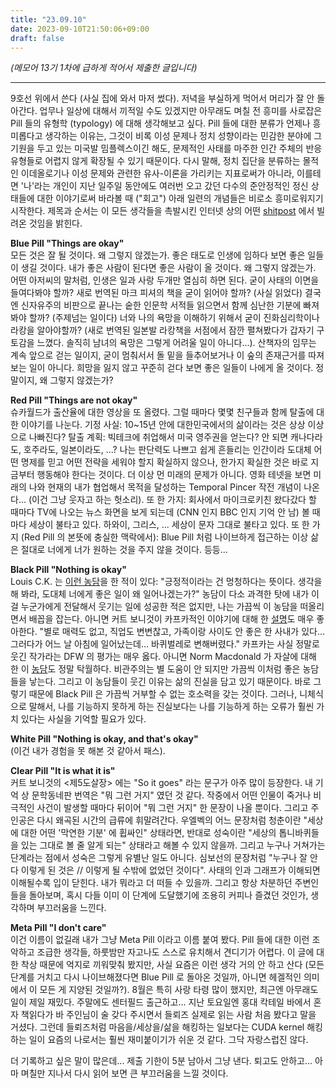 ```yaml
---
title: "23.09.10"
date: 2023-09-10T21:50:06+09:00
draft: false
---
```


*(메모어 13기 1차에 급하게 적어서 제출한 글입니다)*

---

9호선 위에서 쓴다 (사실 집에 와서 마저 썼다). 저녁을 부실하게 먹어서 머리가 잘 안 돌아간다. 업무나 일상에 대해서 끼적일 수도 있겠지만 아무래도 며칠 전 흥미를 사로잡은 Pill 들의 유형학 (typology) 에 대해 생각해보고 싶다. Pill 들에 대한 분류가 언제나 흥미롭다고 생각하는 이유는, 그것이 비록 이성 문제나 정치 성향이라는 민감한 분야에 그 기원을 두고 있는 미국발 밈플렉스이긴 해도, 문제적인 사태를 마주한 인간 주체의 반응 유형들로 어렵지 않게 확장될 수 있기 때문이다. 다시 말해, 정치 집단을 분류하는 몰적인 이데올로기나 이성 문제와 관련한 유사-이론을 가리키는 지표로써가 아니라, 이를테면 '나'라는 개인이 지난 일주일 동안에도 여러번 오고 갔던 다수의 준안정적인 정신 상태들에 대한 이야기로써 바라볼 때 ("회고") 아래 일련의 개념들은 비로소 흥미로워지기 시작한다. 제목과 순서는 이 모든 생각들을 촉발시킨 인터넷 상의 어떤 [shitpost](https://twitter.com/ShitpostGate/status/1700116778578235754?s=20) 에서 빌려온 것임을 밝힌다.

**Blue Pill "Things are okay"**  
모든 것은 잘 될 것이다. 왜 그렇지 않겠는가. 좋은 태도로 인생에 임하다 보면 좋은 일들이 생길 것이다. 내가 좋은 사람이 된다면 좋은 사람이 올 것이다. 왜 그렇지 않겠는가. 어떤 아저씨의 말처럼, 인생은 일과 사랑 두개만 열심히 하면 된다. 굳이 사태의 이면을 들여다봐야 할까? 새로 번역된 마크 피셔의 책을 굳이 읽어야 할까? (사실 읽었다) 결국엔 신자유주의 비판으로 끝나는 숱한 인문학 서적들 읽으면서 함께 심난한 기분에 빠져봐야 할까? (주제넘는 일이다) 너와 나의 욕망을 이해하기 위해서 굳이 진화심리학이나 라캉을 알아야할까? (새로 번역된 일본발 라캉책을 서점에서 잠깐 펼쳐봤다가 갑자기 구토감을 느꼈다. 솔직히 남녀의 욕망은 그렇게 어려울 일이 아니다...). 산책자의 임무는 계속 앞으로 걷는 일이지, 굳이 멈춰서서 돌 밑을 들추어보거나 이 숲의 존재근거를 따져보는 일이 아니다. 희망을 잃지 않고 꾸준히 걷다 보면 좋은 일들이 나에게 올 것이다. 정말이지, 왜 그렇지 않겠는가?

**Red Pill "Things are not okay"**  
슈카월드가 출산율에 대한 영상을 또 올렸다. 그럴 때마다 몇몇 친구들과 함께 탈출에 대한 이야기를 나눈다. 기정 사실: 10~15년 안에 대한민국에서의 삶이라는 것은 상상 이상으로 나빠진다? 탈출 계획: 빅테크에 취업해서 미국 영주권을 얻는다? 안 되면 캐나다라도, 호주라도, 일본이라도, ...? 나는 판단력도 나쁘고 쉽게 흔들리는 인간이라 도대체 어떤 명제를 믿고 어떤 전략을 세워야 할지 확실하지 않으나, 한가지 확실한 것은 바로 지금부터 행동해야 한다는 것이다. 더 이상 먼 미래의 문제가 아니다. 영화 테넷을 보면 미래의 나와 현재의 내가 협업해서 목적을 달성하는 Temporal Pincer 작전 개념이 나온다... (이건 그냥 웃자고 하는 헛소리). 또 한 가지: 회사에서 마이크로키친 왔다갔다 할 때마다 TV에 나오는 뉴스 화면을 보게 되는데 (CNN 인지 BBC 인지 기억 안 남) 볼 때마다 세상이 불타고 있다. 하와이, 그리스, ... 세상이 문자 그대로 불타고 있다. 또 한 가지 (Red Pill 의 본뜻에 충실한 맥락에서): Blue Pill 처럼 나이브하게 접근하는 이상 삶은 절대로 너에게 너가 원하는 것을 주지 않을 것이다. 등등...

**Black Pill "Nothing is okay"**  
Louis C.K. 는 [이런 농담](https://youtu.be/BRqQZizJY08)을 한 적이 있다: "긍정적이라는 건 멍청하다는 뜻이다. 생각을 해 봐라, 도대체 너에게 좋은 일이 왜 일어나겠는가?" 농담이 다소 과격한 탓에 내가 이걸 누군가에게 전달해서 웃기는 일에 성공한 적은 없지만, 나는 가끔씩 이 농담을 떠올리면서 배꼽을 잡는다. 아니면 커트 보니것이 카프카적인 이야기에 대해 한 [설명](https://youtu.be/GOGru_4z1Vc?t=432)도 매우 좋아한다. "별로 매력도 없고, 직업도 변변찮고, 가족이랑 사이도 안 좋은 한 사내가 있다... 그러다가 어느 날 아침에 일어났는데... 바퀴벌레로 변해버렸다." 카프카는 사실 정말로 웃긴 작가라는 DFW 의 평가는 매우 옳다. 아니면 Norm Macdonald 가 자살에 대해 한 이 [농담](https://youtu.be/Sh7QWBb2U2A)도 정말 탁월하다. 비관주의는 별 도움이 안 되지만 가끔씩 이처럼 좋은 농담들을 낳는다. 그리고 이 농담들이 웃긴 이유는 삶의 진실을 담고 있기 때문이다. 바로 그렇기 때문에 Black Pill 은 가끔씩 거부할 수 없는 호소력을 갖는 것이다. 그러나, 니체식으로 말해서, 나를 기능하지 못하게 하는 진실보다는 나를 기능하게 하는 오류가 훨씬 가치 있다는 사실을 기억할 필요가 있다.

**White Pill "Nothing is okay, and that's okay"**  
(이건 내가 경험을 못 해본 것 같아서 패스).

**Clear Pill "It is what it is"**  
커트 보니것의 <제5도살장> 에는 "So it goes" 라는 문구가 아주 많이 등장한다. 내 기억 상 문학동네판 번역은 "뭐 그런 거지" 였던 것 같다. 작중에서 어떤 인물이 죽거나 비극적인 사건이 발생할 때마다 뒤이어 "뭐 그런 거지" 한 문장이 나올 뿐이다. 그리고 주인공은 다시 왜곡된 시간의 급류에 휘말려간다. 우엘벡의 어느 문장처럼 청춘이란 "세상에 대한 어떤 '막연한 기분' 에 휩싸인" 상태라면, 반대로 성숙이란 "세상의 톱니바퀴들을 있는 그대로 볼 줄 알게 되는" 상태라고 해볼 수 있지 않을까. 그리고 누구나 거쳐가는 단계라는 점에서 성숙은 그렇게 유별난 일도 아니다. 심보선의 문장처럼 "누구나 잘 안다 이렇게 된 것은 // 이렇게 될 수밖에 없었던 것이다". 사태의 인과 그래프가 이해되면 이해될수록 입이 닫힌다. 내가 뭐라고 더 떠들 수 있을까. 그리고 항상 차분하던 주변인들을 돌아보며, 혹시 다들 이미 이 단계에 도달했기에 조용히 커피나 즐겼던 것인가, 생각하며 부끄러움을 느낀다.

**Meta Pill "I don't care"**  
이건 이름이 없길래 내가 그냥 Meta Pill 이라고 이름 붙여 봤다. Pill 들에 대한 이런 조악하고 조급한 생각들, 하룻밤만 자고나도 스스로 유치해서 견디기가 어렵다. 이 글에 대한 착상 때문에 억지로 끼워맞춰 봤지만, 사실 요즘은 이런 생각 거의 안 하고 산다 (모든 단계를 거치고 다시 나이브해졌다면 Blue Pill 로 돌아온 것일까, 아니면 헤겔적인 의미에서 이 모든 게 지양된 것일까?). 8월은 특히 사랑 타령 많이 했지만, 최근엔 아무래도 일이 제일 재밌다. 주말에도 센터필드 출근하고... 지난 토요일엔 홍대 칵테일 바에서 혼자 책읽다가 바 주인님이 술 갖다 주시면서 들뢰즈 실제로 읽는 사람 처음 봤다고 말을 거셨다. 그런데 들뢰즈처럼 마음을/세상을/삶을 해킹하는 일보다는 CUDA kernel 해킹하는 일이 요즘의 나로서는 훨씬 재미붙이기가 쉬운 것 같다. 그닥 자랑스럽진 않다.

더 기록하고 싶은 말이 많은데... 제출 기한이 5분 남아서 그냥 낸다. 퇴고도 안하고... 아마 며칠만 지나서 다시 읽어 보면 큰 부끄러움을 느낄 것이다.